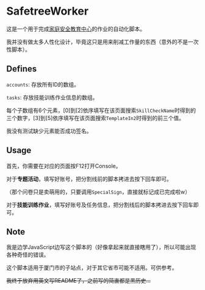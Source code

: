 # SafetreeWorker
这是一个用于完成[家庭安全教育中心](http://xiamen.safetree.com.cn/)的作业的自动化脚本。

我并没有做太多人性化设计，毕竟这只是用来削减工作量的东西（意外的不是一次性脚本）。

## Defines
`accounts`: 存放所有ID的数组。

`tasks`: 存放技能训练作业信息的数组。

每个子数组有6个元素，[0]到[2]依序填写在该页面搜索`SkillCheckName`时得到的三个数字，[3]到[5]依序填写在该页面搜索`TemplateIn2`时得到的前三个值。

我没有测试缺少元素能否成功签名。

## Usage
首先，你需要在对应的页面按F12打开Console。

对于**专题活动**，填写好账号，把分割线前的脚本拷进去按下回车即可。

（那个问卷只是卖萌用的，只要调用`SpecialSign`，直接就标记成已完成啦w）

对于**技能训练作业**，填写好账号及任务信息，把分割线后的脚本拷进去按下回车即可。

## Note
我是边学JavaScript边写这个脚本的（好像拿起来就直接瞎用了），所以可能出现各种奇怪的错误。

这个脚本适用于厦门市的子站点，对于其它省市可能不适用。可供参考。

<del>我终于放弃用英文写README了，之前写的简直都是黑历史...</del>
